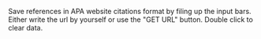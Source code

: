 Save references in APA website citations format by filing up the input bars.
Either write the url by yourself or use the "GET URL" button.
Double click to clear data.
